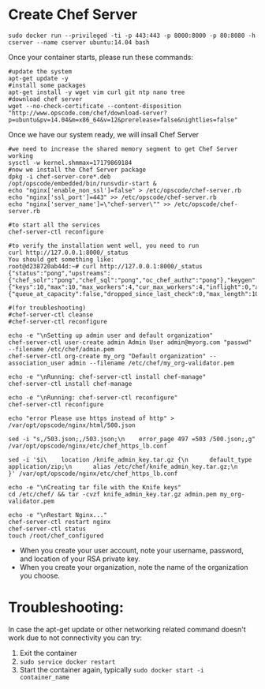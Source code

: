 
# Create Chef Server

```
sudo docker run --privileged -ti -p 443:443 -p 8000:8000 -p 80:8080 -h cserver --name cserver ubuntu:14.04 bash 	
```

Once your container starts, please run these commands:

```
#update the system 
apt-get update -y 
#install some packages
apt-get install -y wget vim curl git ntp nano tree
#download chef server
wget --no-check-certificate --content-disposition "http://www.opscode.com/chef/download-server?p=ubuntu&pv=14.04&m=x86_64&v=12&prerelease=false&nightlies=false" 
```

Once we have our system ready, we will insall Chef Server

```
#we need to increase the shared memory segment to get Chef Server working
sysctl -w kernel.shmmax=17179869184
#now we install the Chef Server package
dpkg -i chef-server-core*.deb 
/opt/opscode/embedded/bin/runsvdir-start &
echo "nginx['enable_non_ssl']=false" > /etc/opscode/chef-server.rb
echo "nginx['ssl_port']=443" >> /etc/opscode/chef-server.rb
echo "nginx['server_name']=\"chef-server\"" >> /etc/opscode/chef-server.rb
```

```
#to start all the services
chef-server-ctl reconfigure
```

```
#to verify the installation went well, you need to run
curl http://127.0.0.1:8000/_status
You should get something like:
root@d238720ab44d:~# curl http://127.0.0.1:8000/_status 
{"status":"pong","upstreams":{"chef_solr":"pong","chef_sql":"pong","oc_chef_authz":"pong"},"keygen":{"keys":10,"max":10,"max_workers":4,"cur_max_workers":4,"inflight":0,"avail_workers":4,"start_size":0},"analytics_queue":{"queue_at_capacity":false,"dropped_since_last_check":0,"max_length":10000,"last_recorded_length":0,"total_dropped":0,"check_count":9,"mailbox_length":0}}root@d238720ab44d:~# 

#(for troubleshooting)
#chef-server-ctl cleanse
#chef-server-ctl reconfigure
```

```
echo -e "\nSetting up admin user and default organization" 
chef-server-ctl user-create admin Admin User admin@myorg.com "passwd"  --filename /etc/chef/admin.pem 
chef-server-ctl org-create my_org "Default organization" --association_user admin --filename /etc/chef/my_org-validator.pem 
```

```
echo -e "\nRunning: chef-server-ctl install chef-manage" 
chef-server-ctl install chef-manage 

echo -e "\nRunning: chef-server-ctl reconfigure" 
chef-server-ctl reconfigure 

echo "error Please use https instead of http" > /var/opt/opscode/nginx/html/500.json

sed -i "s,/503.json;,/503.json;\n    error_page 497 =503 /500.json;,g" /var/opt/opscode/nginx/etc/chef_https_lb.conf 

sed -i '$i\    location /knife_admin_key.tar.gz {\n      default_type application/zip;\n      alias /etc/chef/knife_admin_key.tar.gz;\n    }' /var/opt/opscode/nginx/etc/chef_https_lb.conf 
```

```
echo -e "\nCreating tar file with the Knife keys" 
cd /etc/chef/ && tar -cvzf knife_admin_key.tar.gz admin.pem my_org-validator.pem 
```

```
echo -e "\nRestart Nginx..." 
chef-server-ctl restart nginx 
chef-server-ctl status 
touch /root/chef_configured 
```


- When you create your user account, note your username, password, and location of your RSA private key.
- When you create your organization, note the name of the organization you choose.


# Troubleshooting:
In case the apt-get update or other networking related command doesn't work due to not connectivity you can try:

1. Exit the container
2. ```sudo service docker restart```
3. Start the container again, typically ```sudo docker start -i container_name   ```
